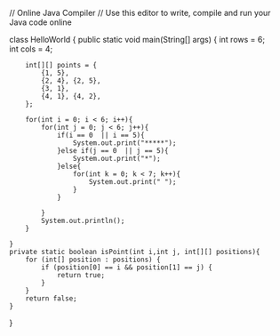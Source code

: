 // Online Java Compiler
// Use this editor to write, compile and run your Java code online

class HelloWorld {
    public static void main(String[] args) {
        int rows = 6;  
        int cols = 4;
        
        int[][] points = {
            {1, 5}, 
            {2, 4}, {2, 5}, 
            {3, 1}, 
            {4, 1}, {4, 2},
        };
        
        for(int i = 0; i < 6; i++){
            for(int j = 0; j < 6; j++){
                if(i == 0  || i == 5){
                    System.out.print("*****");
                }else if(j == 0  || j == 5){
                    System.out.print("*");
                }else{
                    for(int k = 0; k < 7; k++){
                        System.out.print(" ");
                    }
                }

            }
            System.out.println();
        }
    
    }
    private static boolean isPoint(int i,int j, int[][] positions){
        for (int[] position : positions) {
            if (position[0] == i && position[1] == j) {
                return true;
            }
        }
        return false;
    }
}
